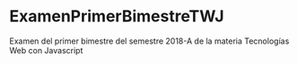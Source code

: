 # ExamenPrimerBimestreTWJ
Examen del primer bimestre del semestre 2018-A de la materia Tecnologías Web con Javascript 
